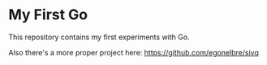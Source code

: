 # My First Go

This repository contains my first experiments with Go.

Also there's a more proper project here: https://github.com/egonelbre/sivq
